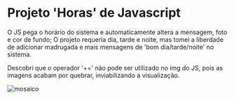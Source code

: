 # Projeto 'Horas' de Javascript 

O JS pega o horário do sistema e automaticamente altera a mensagem, foto e cor de fundo; O projeto requeria dia, tarde e noite, mas tomei a liberdade de adicionar madrugada e mais mensagens de 'bom dia/tarde/noite' no sistema.

Descobri que o operador '+=' não pode ser utilizado no img do JS, pois as imagens acabam por quebrar, inviabilizando a visualização.

![mosaico](https://user-images.githubusercontent.com/61979726/131572430-5c255965-eabc-4e93-80bd-2ad8981d46b2.jpg)
